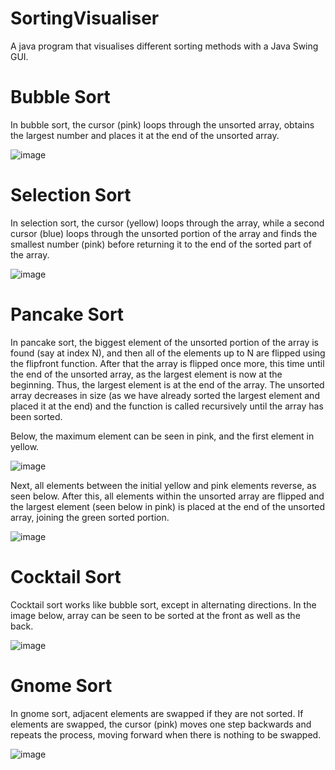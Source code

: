 # SortingVisualiser

A java program that visualises different sorting methods with a Java Swing GUI.

# Bubble Sort
In bubble sort, the cursor (pink) loops through the unsorted array, obtains the largest number and places it at the end of the unsorted array.

![image](https://user-images.githubusercontent.com/99101410/155901294-7ade247c-5a11-4799-a687-4c795b1a0842.png)


# Selection Sort

In selection sort, the cursor (yellow) loops through the array, while a second cursor (blue) loops through the unsorted portion of the array and finds the smallest number (pink) before returning it to the end of the sorted part of the array.

![image](https://user-images.githubusercontent.com/99101410/155901364-a92eb6f8-cce3-4941-bdee-ddcf03f85d6e.png)

# Pancake Sort

In pancake sort, the biggest element of the unsorted portion of the array is found (say at index N), and then all of the elements up to N are flipped using the flipfront function. After that the array is flipped once more, this time until the end of the unsorted array, as the largest element is now at the beginning. Thus, the largest element is at the end of the array. The unsorted array decreases in size (as we have already sorted the largest element and placed it at the end) and the function is called recursively until the array has been sorted.

Below, the maximum element can be seen in pink, and the first element in yellow.

![image](https://user-images.githubusercontent.com/99101410/155628254-6844f683-521b-4773-bbdc-122f29f3704e.png)

Next, all elements between the initial yellow and pink elements reverse, as seen below. After this, all elements within the unsorted array are flipped and the largest element (seen below in pink) is placed at the end of the unsorted array, joining the green sorted portion.

![image](https://user-images.githubusercontent.com/99101410/155628269-9a2e386a-87cc-4cf0-b064-4e2d8ddd4082.png)

# Cocktail Sort

Cocktail sort works like bubble sort, except in alternating directions. In the image below, array can be seen to be sorted at the front as well as the back.

![image](https://user-images.githubusercontent.com/99101410/155902781-d91bc476-38a0-4e37-b1ef-e0373494e4fd.png)

# Gnome Sort

In gnome sort, adjacent elements are swapped if they are not sorted. If elements are swapped, the cursor (pink) moves one step backwards and repeats the process, moving forward when there is nothing to be swapped.

![image](https://user-images.githubusercontent.com/99101410/155902847-18ef1882-bd70-431d-9013-400eb1183a20.png)

